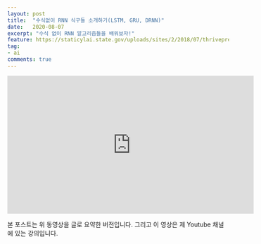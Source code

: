 ```yaml
---
layout: post
title:  "수식없이 RNN 식구들 소개하기(LSTM, GRU, DRNN)"
date:   2020-08-07
excerpt: "수식 없이 RNN 알고리즘들을 배워보자!"
feature: https://staticylai.state.gov/uploads/sites/2/2018/07/thrivepresentation-720x520.jpg
tag:
- ai
comments: true
---
```

<iframe width="560" height="315" src="https://www.youtube.com/embed/ylIOZ8FQRMY" frameborder="0" allow="accelerometer; autoplay; encrypted-media; gyroscope; picture-in-picture" allowfullscreen></iframe>

본 포스트는 위 동영상을 글로 요약한 버전입니다. 그리고 이 영상은 제 Youtube 채널에 있는 강의입니다.